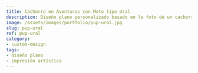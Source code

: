 ```yaml
---
title: Cachorro en Aventuras con Moto tipo Ural
description: Diseño plano personalizado basado en la foto de un cachorro andando en una motocicleta tipo Ural con su humano.
image: /assets/images/portfolio/pup-ural.jpg
slug: pup-ural
ref: pup-ural
category:
- custom-design
tags:
- diseño plano
- impresión artística
---
```

